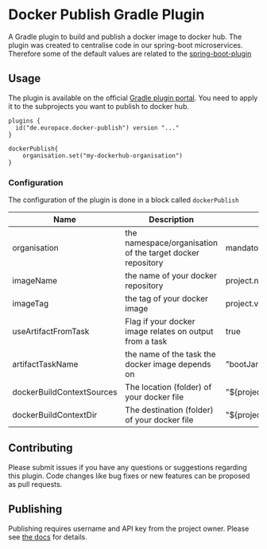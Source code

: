 # Docker Publish Gradle Plugin

A Gradle plugin to build and publish a docker image to docker hub. The plugin was created to centralise code in our spring-boot microservices. Therefore some of the default values are related
to the [spring-boot-plugin](https://plugins.gradle.org/plugin/org.springframework.boot)

## Usage

The plugin is available on the official [Gradle plugin portal](https://plugins.gradle.org/plugin/de.europace.docker-publish). You need to apply it to the subprojects you want to publish to docker hub.

    plugins {
      id("de.europace.docker-publish") version "..."
    }
    
    dockerPublish{
        organisation.set("my-dockerhub-organisation")
    }

### Configuration

The configuration of the plugin is done in a block called `dockerPublish`

| Name | Description           | Default Value |
|---------------------|------------------------|------------------------|
| organisation       | the namespace/organisation of the target docker repository | mandatory
| imageName       | the name of your docker repository | project.name
| imageTag       | the tag of your docker image | project.version
| useArtifactFromTask       | Flag if your docker image relates on output from a task | true
| artifactTaskName       | the name of the task the docker image depends on | "bootJar"
| dockerBuildContextSources       | The location (folder) of your docker file  |"${project.projectDir.path}/src/main/docker"
| dockerBuildContextDir       | The destination (folder) of your docker file  |"${project.buildDir.path}/docker"

## Contributing

Please submit issues if you have any questions or suggestions regarding this plugin. Code changes like bug fixes or new features can be proposed as pull requests.

## Publishing

Publishing requires username and API key from the project owner. Please see [the docs](https://plugins.gradle.org/docs/submit) for details.
